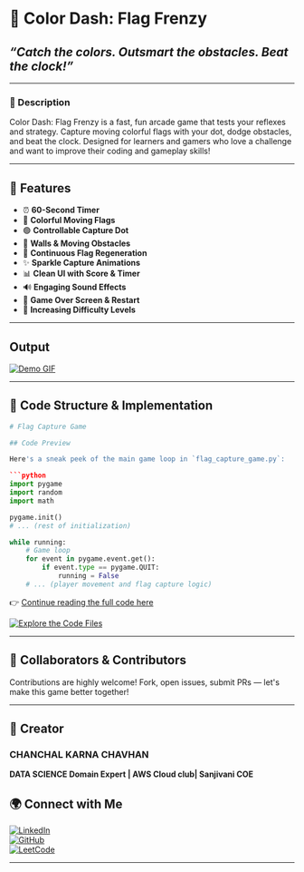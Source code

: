 # 🎯 Color Dash: Flag Frenzy

## *“Catch the colors. Outsmart the obstacles. Beat the clock!”*

---

### 📝 Description

Color Dash: Flag Frenzy is a fast, fun arcade game that tests your reflexes and strategy. Capture moving colorful flags with your dot, dodge obstacles, and beat the clock. Designed for learners and gamers who love a challenge and want to improve their coding and gameplay skills!

---

## 🌟 Features

- ⏰ **60-Second Timer**  
- 🎨 **Colorful Moving Flags**  
- 🟢 **Controllable Capture Dot**  
- 🚧 **Walls & Moving Obstacles**  
- 🔄 **Continuous Flag Regeneration**  
- ✨ **Sparkle Capture Animations**  
- 📊 **Clean UI with Score & Timer**  
- 🔊 **Engaging Sound Effects**  
- 🔁 **Game Over Screen & Restart**  
- 🚀 **Increasing Difficulty Levels**

---
## Output

[![Demo GIF](https://img.shields.io/badge/Demo_of_Game(Lets-Play)-Yellow?logo=github&style=for-the-badge)](https://github.com/CHANCHALCHAVHAN/Color-Dash-Flag-Frenzy-/blob/main/fflag%20game%20output.mp4)

----

## 🧩 Code Structure & Implementation

```python
# Flag Capture Game

## Code Preview

Here's a sneak peek of the main game loop in `flag_capture_game.py`:

```python
import pygame
import random
import math

pygame.init()
# ... (rest of initialization)

while running:
    # Game loop
    for event in pygame.event.get():
        if event.type == pygame.QUIT:
            running = False
    # ... (player movement and flag capture logic)

```
👉 [Continue reading the full code here](https://github.com/CHANCHALCHAVHAN/Color-Dash-Flag-Frenzy-/blob/main/AmazoneQ%20game/flag_game.py)

[![Explore the Code Files](https://img.shields.io/badge/ExploreCode-files-red?logo=github&style=for-the-badge)](https://github.com/CHANCHALCHAVHAN/Color-Dash-Flag-Frenzy-/tree/main)

---

## 👥 Collaborators & Contributors
Contributions are highly welcome!
Fork, open issues, submit PRs — let's make this game better together!

---
## 🚀 Creator
### **CHANCHAL KARNA CHAVHAN**
**DATA SCIENCE Domain Expert | AWS Cloud club| Sanjivani COE**

## 🌍 **Connect with Me**  
[![LinkedIn](https://img.shields.io/badge/LinkedIn-ChanchalChavhan-blue?logo=linkedin&style=for-the-badge)](https://www.linkedin.com/in/your-link)  
[![GitHub](https://img.shields.io/badge/GitHub-ChanchalChavhan-black?logo=github&style=for-the-badge)](https://github.com/CHANCHALCHAVHAN)  
[![LeetCode](https://img.shields.io/badge/LeetCode-ChanchalChavhan-orange?logo=leetcode&style=for-the-badge)](https://leetcode.com/your-profile)  


---

